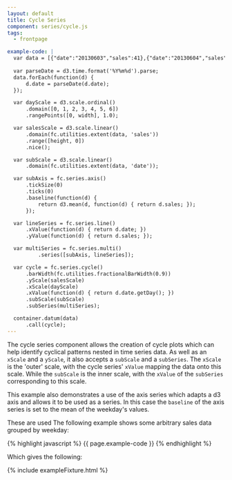 ```yaml
---
layout: default
title: Cycle Series
component: series/cycle.js
tags:
  - frontpage

example-code: |
  var data = [{"date":"20130603","sales":41},{"date":"20130604","sales":70},{"date":"20130605","sales":84},{"date":"20130606","sales":63},{"date":"20130607","sales":63},{"date":"20130608","sales":32},{"date":"20130609","sales":34},{"date":"20130610","sales":46},{"date":"20130611","sales":68},{"date":"20130612","sales":84},{"date":"20130613","sales":61},{"date":"20130614","sales":61},{"date":"20130615","sales":34},{"date":"20130616","sales":32},{"date":"20130617","sales":48},{"date":"20130618","sales":66},{"date":"20130619","sales":86},{"date":"20130620","sales":65},{"date":"20130621","sales":65},{"date":"20130622","sales":37},{"date":"20130623","sales":35},{"date":"20130624","sales":49},{"date":"20130625","sales":65},{"date":"20130626","sales":89},{"date":"20130627","sales":60},{"date":"20130628","sales":63},{"date":"20130629","sales":39},{"date":"20130630","sales":32},{"date":"20130701","sales":54},{"date":"20130702","sales":64},{"date":"20130703","sales":92},{"date":"20130704","sales":66},{"date":"20130705","sales":59},{"date":"20130706","sales":33},{"date":"20130707","sales":34},{"date":"20130708","sales":56},{"date":"20130709","sales":63},{"date":"20130710","sales":95},{"date":"20130711","sales":60},{"date":"20130712","sales":66},{"date":"20130713","sales":34},{"date":"20130714","sales":37},{"date":"20130715","sales":62},{"date":"20130716","sales":58},{"date":"20130717","sales":104},{"date":"20130718","sales":65},{"date":"20130719","sales":65},{"date":"20130720","sales":37},{"date":"20130721","sales":33},{"date":"20130722","sales":70},{"date":"20130723","sales":57},{"date":"20130724","sales":112},{"date":"20130725","sales":64},{"date":"20130726","sales":63},{"date":"20130727","sales":34},{"date":"20130728","sales":34}];
  
  var parseDate = d3.time.format('%Y%m%d').parse;
  data.forEach(function(d) {
      d.date = parseDate(d.date);
  });

  var dayScale = d3.scale.ordinal()
      .domain([0, 1, 2, 3, 4, 5, 6])
      .rangePoints([0, width], 1.0);

  var salesScale = d3.scale.linear()
      .domain(fc.utilities.extent(data, 'sales'))
      .range([height, 0])
      .nice();

  var subScale = d3.scale.linear()
      .domain(fc.utilities.extent(data, 'date'));

  var subAxis = fc.series.axis()
      .tickSize(0)
      .ticks(0)
      .baseline(function(d) {
          return d3.mean(d, function(d) { return d.sales; });
      });

  var lineSeries = fc.series.line()
      .xValue(function(d) { return d.date; })
      .yValue(function(d) { return d.sales; });

  var multiSeries = fc.series.multi()
          .series([subAxis, lineSeries]);

  var cycle = fc.series.cycle()
      .barWidth(fc.utilities.fractionalBarWidth(0.9))
      .yScale(salesScale)
      .xScale(dayScale)
      .xValue(function(d) { return d.date.getDay(); })
      .subScale(subScale)
      .subSeries(multiSeries);

  container.datum(data)
      .call(cycle);
---
```


The cycle series component allows the creation of cycle plots which can help identify cyclical patterns nested in time series data. As well as an `xScale` and a `yScale`, it also accepts a `subScale` and a `subSeries`. The `xScale` is the 'outer' scale, with the cycle series' `xValue` mapping the data onto this scale. While the `subScale` is the inner scale, with the `xValue` of the `subSeries` corresponding to this scale.

This example also demonstrates a use of the axis series which adapts a d3 axis and allows it to be used as a series. In this case the `baseline` of the axis series is set to the mean of the weekday's values.

These are used The following example shows some arbitrary sales data grouped by weekday:

{% highlight javascript %}
{{ page.example-code }}
{% endhighlight %}

Which gives the following:

{% include exampleFixture.html %}
